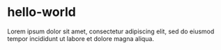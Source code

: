 # hello-world
Lorem ipsum dolor sit amet, consectetur adipiscing elit, sed do eiusmod tempor incididunt ut labore et dolore magna aliqua. 
